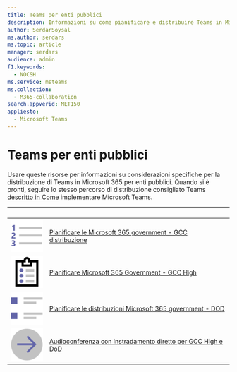 ```yaml
---
title: Teams per enti pubblici
description: Informazioni su come pianificare e distribuire Teams in Microsoft 365 per enti pubblici.
author: SerdarSoysal
ms.author: serdars
ms.topic: article
manager: serdars
audience: admin
f1.keywords:
  - NOCSH
ms.service: msteams
ms.collection:
  - M365-collaboration
search.appverid: MET150
appliesto:
  - Microsoft Teams
---
```


# <a name="teams-for-government"></a>Teams per enti pubblici

Usare queste risorse per informazioni su considerazioni specifiche per la distribuzione di Teams in Microsoft 365 per enti pubblici. Quando si è pronti, seguire lo stesso percorso di distribuzione consigliato Teams [descritto in Come](../deploy-overview.md) implementare Microsoft Teams.

| &nbsp; |&nbsp; |
| ------------- | ------------- |
| ![Screenshot dell'icona dell'elenco numerato.](../media/list-123-teams.svg)  |  [Pianificare le Microsoft 365 government - GCC distribuzione](../plan-for-government-gcc.md) |
| ![Screenshot degli Appunti con un elenco di attività.](../media/tasks-teams.svg) | [Pianificare Microsoft 365 Government - GCC High](../plan-for-government-gcc-high.md) |
| ![Screenshot dell'icona degli elementi dell'elenco puntato.](../media/task-list-planning-teams.svg)  |  [Pianificare le distribuzioni Microsoft 365 government - DOD](../plan-for-government-dod.md) |
| ![Screenshot dell'icona della freccia destra.](../media/arrow-right-2-teams.svg)  |  [Audioconferenza con Instradamento diretto per GCC High e DoD](../audio-conferencing-with-direct-routing-for-gcch-and-dod.md) |
